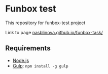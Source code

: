# Funbox test

This repository for funbox-test project

Link to page [nasblinova.github.io/funbox-task/](https://nasblinova.github.io/funbox-task/)

## Requirements

* [Node.js](http://nodejs.org)
* [Gulp](http://gulpjs.com/): `npm install -g gulp`